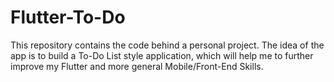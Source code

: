 # Flutter-To-Do
This repository contains the code behind a personal project. The idea of the app is to build a To-Do List style application, which will help me to further improve my Flutter and more general Mobile/Front-End Skills.
